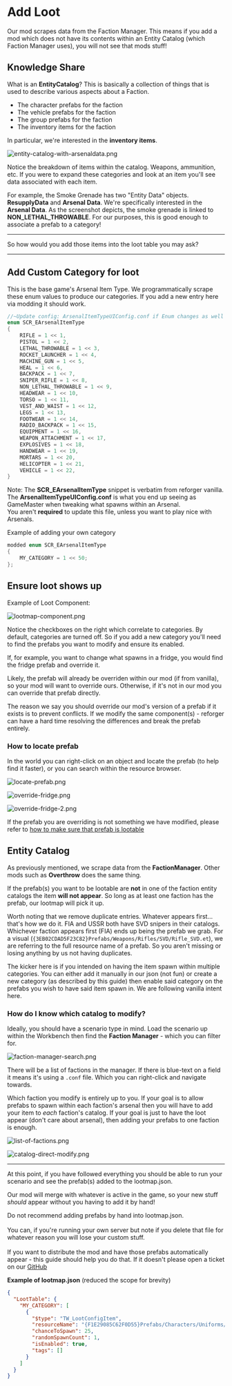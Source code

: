 ﻿# Add Loot

Our mod scrapes data from the Faction Manager. This means if you add a mod which does not have its contents within an Entity Catalog (which Faction Manager uses), 
you will not see that mods stuff!

## Knowledge Share

What is an **EntityCatalog**? This is basically a collection of things that is used to describe various aspects about a Faction. 

- The character prefabs for the faction
- The vehicle prefabs for the faction
- The group prefabs for the faction
- The inventory items for the faction

In particular, we're interested in the **inventory items**.

![entity-catalog-with-arsenaldata.png](entity-catalog-with-arsenaldata.png)

Notice the breakdown of items within the catalog. Weapons, ammunition, etc. If you were to expand these categories and look
at an item you'll see data associated with each item.

For example, the Smoke Grenade has two "Entity Data" objects. **ResupplyData** and **Arsenal Data**. We're specifically interested 
in the **Arsenal Data**. As the screenshot depicts, the smoke grenade is linked to **NON_LETHAL_THROWABLE**. For our purposes, this 
is good enough to associate a prefab to a category!

----

So how would you add those items into the loot table you may ask?

----

## Add Custom Category for loot

This is the base game's Arsenal Item Type. We programmatically scrape these enum values to produce our categories. If you
add a new entry here via modding it should work.

```C
//~Update config: ArsenalItemTypeUIConfig.conf if Enum changes as well as any Editor related Attributes!
enum SCR_EArsenalItemType
{
	RIFLE = 1 << 1,
	PISTOL = 1 << 2,
	LETHAL_THROWABLE = 1 << 3,
	ROCKET_LAUNCHER = 1 << 4,
	MACHINE_GUN = 1 << 5,
	HEAL = 1 << 6,
	BACKPACK = 1 << 7,
	SNIPER_RIFLE = 1 << 8,
	NON_LETHAL_THROWABLE = 1 << 9,
	HEADWEAR = 1 << 10,
	TORSO = 1 << 11,
	VEST_AND_WAIST = 1 << 12,
	LEGS = 1 << 13,
	FOOTWEAR = 1 << 14,
	RADIO_BACKPACK = 1 << 15,
	EQUIPMENT = 1 << 16,
	WEAPON_ATTACHMENT = 1 << 17,
	EXPLOSIVES = 1 << 18,
	HANDWEAR = 1 << 19,
	MORTARS = 1 << 20,
	HELICOPTER = 1 << 21,
	VEHICLE = 1 << 22,
}
```
<warning>
Note: The <strong>SCR_EArsenalItemType</strong> snippet is verbatim from reforger vanilla. The <strong>ArsenalItemTypeUIConfig.conf</strong> is what 
you end up seeing as GameMaster when tweaking what spawns within an Arsenal. <br/>
You aren't <strong>required</strong> to update this file, unless you want to play nice with Arsenals.
</warning>

Example of adding your own category

```C
modded enum SCR_EArsenalItemType
{
    MY_CATEGORY = 1 << 50;
};
```

## Ensure loot shows up

Example of Loot Component: 

![lootmap-component.png](lootmap-component.png)

<tip>
Notice the checkboxes on the right which correlate to categories. By default, categories are turned off. So if you add a new 
category you'll need to find the prefabs you want to modify and ensure its enabled.
</tip>

If, for example, you want to change what spawns in a fridge, you would find the fridge prefab and override it.

Likely, the prefab will already be overriden within our mod (if from vanilla), so your mod will want to override ours. Otherwise, if it's not in our mod you can override
that prefab directly. 

<note>
The reason we say you should override our mod's version of a prefab if it exists is to prevent conflicts. If we modify the same 
component(s) - reforger can have a hard time resolving the differences and break the prefab entirely.
</note>

### How to locate prefab

In the world you can right-click on an object and locate the prefab (to help find it faster), or you can search within the resource browser.

![locate-prefab.png](locate-prefab.png)

![override-fridge.png](override-fridge.png)

![override-fridge-2.png](override-fridge-2.png)

If the prefab you are overriding is not something we have modified, please refer to [how to make sure that prefab is lootable](Lootable-Container.md)

## Entity Catalog

As previously mentioned, we scrape data from the **FactionManager**. Other mods such as **Overthrow** does the same thing. 

If the prefab(s) you want to be lootable are **not** in one of the faction entity catalogs the item **will not appear**. So long as 
at least one faction has the prefab, our lootmap will pick it up.

Worth noting that we remove duplicate entries. Whatever appears first... that's how we do it. FIA and USSR both have SVD snipers in their catalogs. 
Whichever faction appears first (FIA) ends up being the prefab we grab. For a visual (`{3EB02CDAD5F23C82}Prefabs/Weapons/Rifles/SVD/Rifle_SVD.et`), 
we are referring to the full resource name of a prefab. So you aren't missing or losing anything by us not having duplicates.

The kicker here is if you intended on having the item spawn within multiple categories. You can either add it manually in our json (not fun) or create a new category (as described by this guide) then enable 
said category on the prefabs you wish to have said item spawn in. We are following vanilla intent here.

### How do I know which catalog to modify?

Ideally, you should have a scenario type in mind. Load the scenario up within the Workbench then find the **Faction Manager** - which you can filter for.

![faction-manager-search.png](faction-manager-search.png)

There will be a list of factions in the manager. If there is blue-text on a field it means it's using a `.conf` file. Which you can right-click and navigate towards.

Which faction you modify is entirely up to you. If your goal is to allow prefabs to spawn within each faction's arsenal then you will have to add your item to _each_ faction's catalog.
If your goal is just to have the loot appear (don't care about arsenal), then adding your prefabs to one faction is enough.

![list-of-factions.png](list-of-factions.png)

![catalog-direct-modify.png](catalog-direct-modify.png)

----

At this point, if you have followed everything you should be able to run your scenario and see the prefab(s) added to the lootmap.json.

Our mod will merge with whatever is active in the game, so your new stuff _should_ appear without you having to add it by hand! 

<warning>
Do not recommend adding prefabs by hand into lootmap.json. <br/><br/>
You can, if you're running your own server but note if you delete that file for whatever reason you will lose your custom stuff. <br/><br/>
If you want to distribute the mod and have those prefabs automatically appear - this guide should help you do that. If it doesn't please open a ticket on our <a href="https://github.com/trainwreckers/trainwrecklooting/issues">GitHub</a>
</warning>

**Example of lootmap.json** (reduced the scope for brevity)

```json
{
  "LootTable": {
    "MY_CATEGORY": [
      {
        "$type": "TW_LootConfigItem",
        "resourceName": "{F1E29085C62F0D55}Prefabs/Characters/Uniforms/Jacket_KZS/Jacket_KZS.et",
        "chanceToSpawn": 25,
        "randomSpawnCount": 1,
        "isEnabled": true,
        "tags": []
      }
    ]
  }
}
```